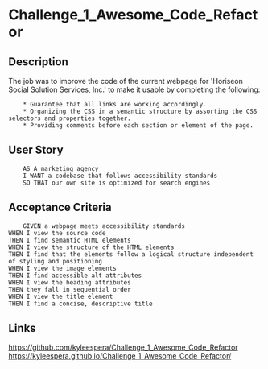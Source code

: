 # Challenge_1_Awesome_Code_Refactor
## Description
The job was to improve the code of the current webpage for 'Horiseon Social Solution Services, Inc.' to make it usable by completing the following: 
    
        * Guarantee that all links are working accordingly.
        * Organizing the CSS in a semantic structure by assorting the CSS selectors and properties together.
        * Providing comments before each section or element of the page.



## User Story

        AS A marketing agency
        I WANT a codebase that follows accessibility standards
        SO THAT our own site is optimized for search engines
## Acceptance Criteria

        GIVEN a webpage meets accessibility standards
    WHEN I view the source code
    THEN I find semantic HTML elements
    WHEN I view the structure of the HTML elements
    THEN I find that the elements follow a logical structure independent of styling and positioning
    WHEN I view the image elements
    THEN I find accessible alt attributes
    WHEN I view the heading attributes
    THEN they fall in sequential order
    WHEN I view the title element
    THEN I find a concise, descriptive title

## Links
https://github.com/kyleespera/Challenge_1_Awesome_Code_Refactor
https://kyleespera.github.io/Challenge_1_Awesome_Code_Refactor/